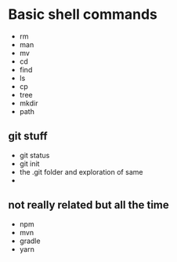# Basic shell commands

- rm
- man
- mv
- cd
- find
- ls
- cp
- tree
- mkdir
- path

## git stuff
- git status
- git init
- the .git folder and exploration of same
- 

## not really related but all the time

- npm
- mvn
- gradle
- yarn
